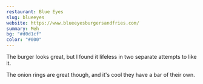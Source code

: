 ```yaml
---
restaurant: Blue Eyes
slug: blueeyes
website: https://www.blueeyesburgersandfries.com/
summary: Meh
bg: "#d0d1cf"
color: "#000"
---
```


The burger looks great, but I found it lifeless in two separate attempts to like it.

The onion rings are great though, and it's cool they have a bar of their own.
